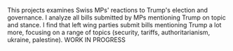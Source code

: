 This projects examines Swiss MPs' reactions to Trump's election and governance. I analyze all bills submitted by MPs mentioning Trump on topic and stance.
I find that left wing parties submit bills mentioning Trump a lot more, focusing on a range of topics (security, tariffs, authoritarianism, ukraine, palestine).
WORK IN PROGRESS
